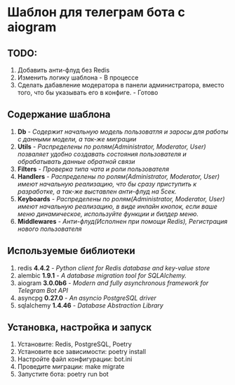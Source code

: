 # Шаблон для телеграм бота с aiogram

## TODO:
1. Добавить анти-флуд без Redis
2. Изменить логику шаблона - В процессе
3. Сделать дабавление модератора в панели администратора, вместо того, что бы указывать его в конфиге. - Готово

## Содержание шаблона
1. **Db** - *Содержит начальную модель пользоватля и заросы для работы с данными модели, а так-же миграции*
2. **Utils** - *Распределены по ролям(Administrator, Moderator, User) позваляет удобно создавать состояния пользователя и обрабатывать данные обратной связи*
3. **Filters** - *Проверка типа чата и роли пользователя*
4. **Handlers** - *Распределены по ролям(Administrator, Moderator, User) имеют начальную реализацию, что бы сразу приступить к разработке, а так-же выставлен анти-флуд на 5сек.*
5. **Keyboards** - *Распределены по ролям(Administrator, Moderator, User) имеют начальную реализацию, в виде инлайн кнопок, если ваше меню динамическое, используйте функции и билдер меню.*
6. **Middlewares** - *Анти-флуд(Исполнен при помощи Redis), Регистрация нового пользователя*


## Используемые библиотеки
1. redis **4.4.2** - *Python client for Redis database and key-value store*
2. alembic **1.9.1** - *A database migration tool for SQLAlchemy.*
3. aiogram **3.0.0b6** - *Modern and fully asynchronous framework for Telegram Bot API*
4. asyncpg **0.27.0** - *An asyncio PostgreSQL driver*
5. sqlalchemy **1.4.46** - *Database Abstraction Library*

## Установка, настройка и запуск
1. Установите: Redis, PostgreSQL, Poetry
2. Установите все зависимости: poetry install
3. Настройте файл конфигурации: bot.ini
4. Проведите миграции: make migrate
5. Запустите бота: poetry run bot
